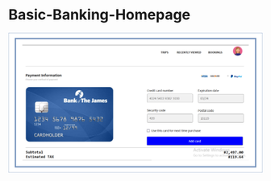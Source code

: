 # Basic-Banking-Homepage
<a href='https://topmark1.github.io/Basic-Banking-Homepage/'>![Basic Banking Homepage](https://github.com/Topmark1/Basic-Banking-Homepage/blob/master/Capture.PNG)</a>
